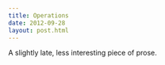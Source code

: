 ```yaml
---
title: Operations
date: 2012-09-28
layout: post.html
---
```


A slightly late, less interesting piece of prose.